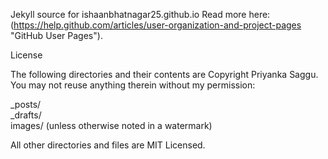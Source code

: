 Jekyll source for ishaanbhatnagar25.github.io
Read more here: (https://help.github.com/articles/user-organization-and-project-pages "GitHub User Pages").<br/>

License

The following directories and their contents are Copyright Priyanka Saggu. You may not reuse anything therein without my permission:<br/>

_posts/<br/>
_drafts/<br/>
images/ (unless otherwise noted in a watermark)<br/>

All other directories and files are MIT Licensed.
